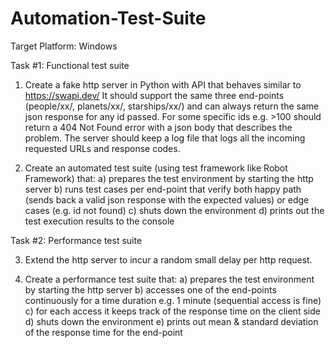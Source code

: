 # Automation-Test-Suite

Target Platform: Windows

Task #1: Functional test suite
1) Create a fake http server in Python with API that behaves
similar to https://swapi.dev/
It should support the same three end-points (people/xx/,
planets/xx/, starships/xx/)
and can always return the same json response for any id passed.
For some specific ids e.g. &gt;100 should return a 404 Not Found
error with a json body that describes the problem.
The server should keep a log file that logs all the incoming
requested URLs and response codes.

2) Create an automated test suite (using test framework like Robot
Framework) that:
a) prepares the test environment by starting the http server
b) runs test cases per end-point that verify both happy path
(sends back a valid json response with the expected values)
or edge cases (e.g. id not found)
c) shuts down the environment
d) prints out the test execution results to the console

Task #2: Performance test suite

3) Extend the http server to incur a random small delay per http
request.

4) Create a performance test suite that:
a) prepares the test environment by starting the http server
b) accesses one of the end-points continuously for a time
duration e.g. 1 minute (sequential access is fine)
c) for each access it keeps track of the response time on the
client side
d) shuts down the environment
e) prints out mean &amp; standard deviation of the response time
for the end-point
